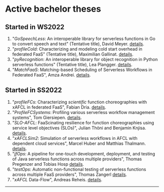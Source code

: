 # Active bachelor theses

## Started in WS2022

1. "*GoSpeechLess*: An interoperable library for serverless functions in Go to convert speech and text" (Tentative title), David Meyer. [details](./GoSpeechLess.md).
1. "*profileCold*: Characterizing and modeling cold start overhead in federated FaaS" (Tentative title), Maximilian Gallinat. [details](./profileCold.md).
1. "*pyRecognition*: An interoperable library for object recognition in Python serverless functions" (Tentative title), Lea Plangger. [details](./pyRecognition.md).
1. "*MatchFaaS*: Matching-based Scheduling of Serverless Workflows in Federated FaaS", Amza Andrei. [details](./MatchFaaS.md).

## Started in SS2022

1. "*profileFCs*: Characterizing *scientific* function choreographies with xAFCL in federated FaaS", Fabian Dria. [details](./profileFCs.md).
1. "*ProfileFCSystems*: Profiling various serverless workflow management systems", Tom Giersiepen. [details](./profileFCSystems.md).
1. "*SLO-AFCL*: FaaScinating resilience for function choreographies using service level objectives (SLOs)", Julian Thöni and Benjamin Knjisa. [details](./SLO-AFCL.md).
1. "*xAFCLSim2*: Simulation of serverless workflows in AFCL with dependent cloud services", Marcel Huber and Matthias Thalmann. [details](./xAFCLSim2.md).
1. "*jfOps*: A pipeline for one-touch development, deployment, and testing of Java serverless functions across multiple providers", Thomas Pregenzer and Tobias Hosp [details](./jfOps.md).
1. "*testOps*: Automatic non-functional testing of serverless functions across multiple FaaS providers", Thomas Zangerl [details](./testOps.md).
1. "*xAFCL* Data-Flow", Andreas Reheis. [details](./xAFCLDataFlow.md).
<!---1. "*CardioAFCL*: Simulation of serverless real-time monitoring centre with AFCL workflows", Katrin Antholzer. [details](./CardioAFCL.md).-->
---

